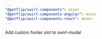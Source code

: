 ```yaml
---
"@getflip/swirl-components": minor
"@getflip/swirl-components-angular": minor
"@getflip/swirl-components-react": minor
---
```


Add custom footer slot to swirl-modal
